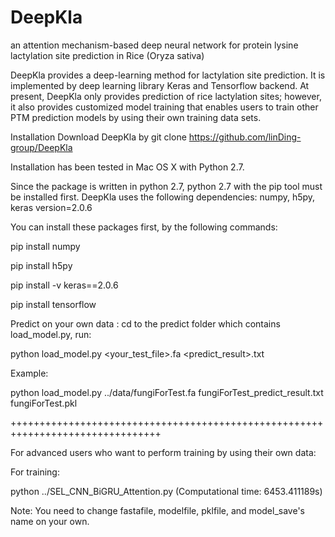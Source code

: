 # DeepKla
an attention mechanism-based deep neural network for protein lysine lactylation site prediction in Rice (Oryza sativa)

DeepKla provides a deep-learning method for lactylation site prediction. It is implemented by deep learning library Keras and Tensorflow backend. At present, DeepKla only provides prediction of rice lactylation sites; however, it also provides customized model training that enables users to train other PTM prediction models by using their own training data sets.

Installation
Download DeepKla by
git clone https://github.com/linDing-group/DeepKla

Installation has been tested in Mac OS X with Python 2.7.

Since the package is written in python 2.7, python 2.7 with the pip tool must be installed first. DeepKla uses the following dependencies: numpy, h5py, keras version=2.0.6 

You can install these packages first, by the following commands:

pip install numpy

pip install h5py

pip install -v keras==2.0.6

pip install tensorflow


Predict on your own data :
cd to the predict folder which contains load_model.py, 
run:

python load_model.py <your_test_file>.fa <predict_result>.txt <pklFile>

Example:

python load_model.py ../data/fungiForTest.fa fungiForTest_predict_result.txt fungiForTest.pkl 

++++++++++++++++++++++++++++++++++++++++++++++++++++++++++++++++++++++++++++++++

For advanced users who want to perform training by using their own data:

For training:

python ../SEL_CNN_BiGRU_Attention.py (Computational time: 6453.411189s)

Note: You need to change fastafile, modelfile, pklfile, and model_save's name on your own.
